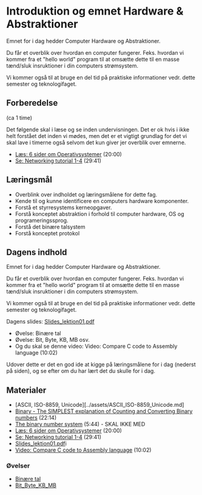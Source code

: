 # Introduktion og emnet Hardware & Abstraktioner
Emnet for i dag hedder Computer Hardware og Abstraktioner.

Du får et overblik over hvordan en computer fungerer. Feks. hvordan vi kommer fra et "hello world" program til at omsætte dette til en masse tænd/sluk insruktioner i din computers strømsystem. 

Vi kommer også til at bruge en del tid på praktiske informationer vedr. dette semester og teknologifaget.    

## Forberedelse
(ca 1 time)

Det følgende skal i læse og se inden undervisningen. Det er ok hvis i ikke helt forstået det inden vi mødes, men det er et vigtigt grundlag for det vi skal lave i timerne også selvom det kun giver jer overblik over emnerne.  

* [Læs: 6 sider om Operativsystemer](../assets/6_sider_om_Operativsystemer.pdf) (20:00)
* [Se: Networking tutorial 1-4](https://www.youtube.com/watch?v=XaGXPObx2Gs&list=PLowKtXNTBypH19whXTVoG3oKSuOcw_XeW) (29:41)

## Læringsmål

* Overblink over indholdet og læringsmålene for dette fag.
* Kende til og kunne identificere en computers hardware komponenter.
* Forstå et styrresystems kerneopgaver.
* Forstå konceptet abstraktion i forhold til computer hardware, OS og programeringssprog. 
* Forstå det binære talsystem
* Forstå konceptet protokol


## Dagens indhold
Emnet for i dag hedder Computer Hardware og Abstraktioner.

Du får et overblik over hvordan en computer fungerer. Feks. hvordan vi kommer fra et "hello world" program til at omsætte dette til en masse tænd/sluk insruktioner i din computers strømsystem. 

Vi kommer også til at bruge en del tid på praktiske informationer vedr. dette semester og teknologifaget.    

Dagens slides: [Slides_lektion01.pdf](../assets/Slides_lektione01.pdf)

* Øvelse: Binære tal
* Øvelse: Bit, Byte, KB, MB osv.
* Og du skal se denne video: Video: Compare C code to Assembly language (10:02)

Udover dette er det en god ide at kigge på læringsmålene for i dag (nederst på siden), og se efter om du har lært det du skulle for i dag.
## Materialer
* [ASCII, ISO-8859, Unicode][../assets/ASCII_ISO-8859_Unicode.md]
* [Binary - The SIMPLEST explanation of Counting and Converting Binary numbers](https://www.youtube.com/watch?v=RrJXLdv1i74) (22:14)
* [The binary number system](https://www.youtube.com/watch?v=sXxwr66Y79Y) (5:44) - SKAL IKKE MED
* [Læs: 6 sider om Operativsystemer](assets/6_sider_om_Operativsystemer.pdf) (20:00)
* [Se: Networking tutorial 1-4](https://www.youtube.com/watch?v=XaGXPObx2Gs&list=PLowKtXNTBypH19whXTVoG3oKSuOcw_XeW) (29:41)
* [Slides_lektion01.pdf](../assets/Slides_lektione01.pdf)i
* [Video: Compare C code to Assembly language](../assets/assembly_c.md) (10:02)


### Øvelser
* [Binære tal](../assets/binære_tal.md)
* [Bit_Byte_KB_MB](../assets/Bit_Byte_KB_MB.md)